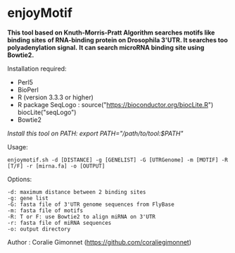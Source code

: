 # enjoyMotif

**This tool based on Knuth-Morris-Pratt Algorithm searches motifs like binding sites**
**of RNA-binding protein on Drosophila 3'UTR. It searches too polyadenylation signal.**
**It can search microRNA binding site using Bowtie2.**	 

Installation required:

- Perl5
- BioPerl
- R (version 3.3.3 or higher)
- R package SeqLogo :
	source("https://bioconductor.org/biocLite.R")
	biocLite("seqLogo")
- Bowtie2

*Install this tool on PATH: export PATH="/path/to/tool:$PATH"*

Usage:

	enjoymotif.sh -d [DISTANCE] -g [GENELIST] -G [UTRGenome] -m [MOTIF] -R [T/F] -r [mirna.fa] -o [OUTPUT]

Options:

	-d: maximum distance between 2 binding sites
	-g: gene list
	-G: fasta file of 3'UTR genome sequences from FlyBase
	-m: fasta file of motifs
	-R: T or F: use Bowtie2 to align miRNA on 3'UTR
	-r: fasta file of miRNA sequences
  	-o: output directory

Author :
	Coralie Gimonnet (https://github.com/coraliegimonnet)
